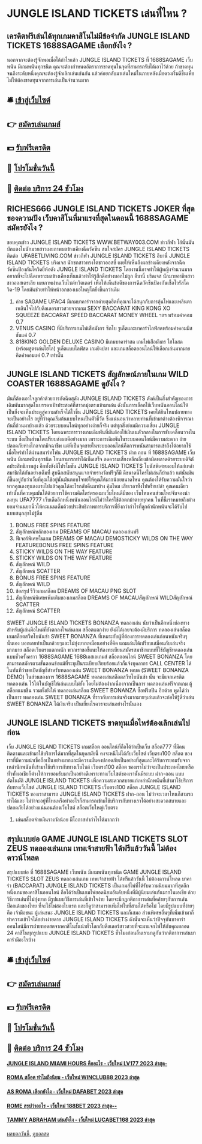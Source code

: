 # JUNGLE ISLAND TICKETS เล่นที่ไหน ?
## เครดิตฟรีเล่นได้ทุกเกมคาสิโนไม่มีข้อจำกัด JUNGLE ISLAND TICKETS 1688SAGAME เลือกยังไง ?
นอกจากจะต้องรู้จักพอเมื่อได้กำไรแล้ว JUNGLE ISLAND TICKETS ที่ 1688SAGAME เว็บพนัน มีเกมพนันทุกชนิด คุณจะต้องกำหนดอัตราการขาดทุนในจุดที่สามารถรับได้เอาไว้ด้วย ถ้าขาดทุนจนถึงระดับหนึ่งคุณจะต้องรู้จักเลิกเล่นเช่นกัน แล้วค่อยกลับมาเล่นใหม่ในภายหลังเมื่อดวงเริ่มดีขึ้นเพื่อไม่ให้ต้องขาดทุนจากการเล่นเป็นจำนวนมาก

## 🛎 [เข้าสู่เว็บไซต์](https://bit.ly/3SdLNi2)
## 👉 [สมัครเล่นเกมส์](https://bit.ly/3SdLNi2)
## 💵 [รับฟรีเครดิต](https://bit.ly/3dyRKHj)
## 👑 [โปรโมชั่นวันนี้](https://bit.ly/3dyRKHj)
## 📱 [ติดต่อ บริการ 24 ชัวโมง](https://bit.ly/3dyRKHj)

## RICHES666 JUNGLE ISLAND TICKETS JOKER ที่สุดของความปัง เว็บคาสิโนที่มาแรงที่สุดในตอนนี้ 1688SAGAME สมัครยังไง ?
ขอบคุณข่าว JUNGLE ISLAND TICKETS WWW.BETWAY003.COM
ข่าวกีฬา โอ้นั้นมันบักแตงโมนักมวยสาวเผยภาพผลข้างเคียงฉีดวัคซีน
สนใจสมัคร JUNGLE ISLAND TICKETS ติดต่อ  UFABETLIVING.COM
ข่าวกีฬา JUNGLE ISLAND TICKETS อีบานี่ JUNGLE ISLAND TICKETS บริดเจส นักชกสาวทรงโตชาวออสซี่ เผยให้เห็นถึงผลข้างเคียงหลังจากฉีควัคซีนป้องกันโควิดยี่ห้อดัง JUNGLE ISLAND TICKETS โดยงานนี้อาจทำให้ผู้หญิงจำนวนมากอยากที่จะไปฉีดเพราะผลข้างเคียงเห็นแล้วทำให้รู้สึกดีอย่างบอกไม่ถูก
อีบานี่ บริดเจส นักมวยอาชีพสาวชาวออสเตรเลีย เผยภาพผ่านเว็บไซต์ทวิตเตอร์ เพื่อให้เห็นข้อดีของการฉีดวัคซีนป้องกันเชื้อไวรัสโควิด-19 โดยมันช่วยทำให้หน้าอกของเธอใหญ่โตยิ่งขึ้นกว่าเดิม
1. ค่าย SAGAME UFAC4 มีเกมบาคาร่าจากค่ายสุดฮิตที่คุณจะได้สนุกกับการลุ้นไพ่และเพลินตาเพลินใจไปกับดีลเลอรสาวสวยจากเกม SEXY BACCARAT KING KONG XO SQUEEZE BACCARAT SPEED BACCARAT MONEY WHEEL ฯลฯ พร้อมค่าคอม 0.7
2. VENUS CASINO ที่มีบริการเกมไพ่เสือมังกร ซิกโบ รูเล็ตและบาคาร่าไลฟ์สดพร้อมค่าคอมมิสชันแค่ 0.7
3. 818KING GOLDEN DELUXE CASINO มีเกมบาคาร่าสด เกมไพ่เสือมังกร ไฮโลสด (พร้อมสูตรเล่นไฮโล) รูเล็ตแบบไลฟ์สด เกมยิงปลา และเกมสล็อตออนไลน์ให้เลือกเล่นมากมาย คิดค่าคอมแค่ 0.7 เท่านั้น

## JUNGLE ISLAND TICKETS สัญลักษณ์ภายในเกม WILD COASTER 1688SAGAME ดูยังไง ?
มันก็ต้องเอาใจลูกค้าด้วยการอัดฉีดสุดัง JUNGLE ISLAND TICKETS ตังค์เป็นสิ่งสำคัญของการเดิมพันมากสุดในบรรดาเป้าประสงค์ที่สาวกมุ่งตรงเข้ามาเล่น ดังนั้นการเลือกใช้เว็บพนันออนไลน์ให้เป็นยิ่งจะเห็นประตูสู่ความสำเร็จได้ไวขึ้น JUNGLE ISLAND TICKETS เคยได้ยินไหมปลายทางจะเป็นอย่างไร อยู่ที่ว่าคุณเริ่มต้นแบบไหนเป็นตัวชี้วัด ซึ่งแน่นอนว่าหลายท่านที่เข้ามาต่างต้องพิจารณากันถี่ถ้วนมาบ้างแล้ว ด้วยระบบอนไลน์ทุกอย่างง่ายก็จริง แต่ทุกสิ่งย่อมมีความเสี่ยง JUNGLE ISLAND TICKETS โดยเฉพาะการวางเกมเดิมพันที่มันต้องใช้เงินเนตัวกลางในการขับเคลื่อนวางในระบบ ซึ่งเป็นส่วนไดเปรียบส่งผลดีอย่างมาก เพราะการเดิมพันในระบบออนไลน์มีความสะดวก ง่าย ปลอดภัยห่างไกลจากมิจฉาชีพ แต่ที่เป็นจุดขายในระบบออนไลน์คือการพนันสามารถเข้าถึงได้อยากใช้เมื่อไหร่ทำได้ผ่านสมาร์ทโฟน JUNGLE ISLAND TICKETS ฝาก ถอน ที่ 1688SAGAME เว็บพนัน มีเกมพนันทุกชนิด โอนสามารถทำได้เบ็ดเสร็จ ลดความเสี่ยงหลีกเลี่ยงข้อผิดพลาดด้วยระบบดิจิตัลประสิทธิภาพสูง อีกทั้งยังมีโปรโมชัน JUNGLE ISLAND TICKETS โบนัสพิเศษมอบให้แก่เหล่าสมาชิกได้กันอย่างเต็มที่ สูบฉีกสนับสนุนแจกจ่ายรางวัลฟรีๆก็มี ดีขนาดนี้ใครไม่เล่นก็บ้าแล้ว แต่นั่นมันก็ขึ้นอยู่กับว่าเว็บที่คุณใช้อยู่นั้นมันตอบโจทย์ให้คุณได้มากน้อยขนาดไหน คุณต้องได้รับความมั่นใจว่าหากคุณลงทุนลงแรงไปแล้วคุณได้อะไรกลับคืนมาบ้าง คุ้มไหม เสียเวลาทิ้งไปหรือเปล่า คุณคนเดียวเท่านั้นที่ควบคุมมันได้ด้วยการใช้ความคิดไตร่ตรองมาเว็บไหนดีมีของ เว็บไหนคนส่วนใหย่จับจองน่าลงทุน UFA7777 เว็บเด็ดอีกหนึ่งพนันออนไลน์ไม่ว่าใครใช้ต้อตกม้าตายทุกคน ในที่นี้เราหมายถึงต่างยอมจำนนยกนิ้วให้คะแนนเต็มด้วยประสิทธิภาพการบริการที่ยิ่งกว่ากำไรที่ลูกค้านักพนันจะได้รับไปแบบสนุกสุขไม่รู้ลืม
1. BONUS FREE SPINS FEATURE
2. สัญลักษณ์หลักของเกม DREAMS OF MACAU ทดลองเล่นฟรี
3. ฟีเจอร์พิเศษในเกม DREAMS OF MACAU DEMOSTICKY WILDS ON THE WAY FEATUREBONUS FREE SPINS FEATURE
4. STICKY WILDS ON THE WAY FEATURE
5. STICKY WILDS ON THE WAY FEATURE
6. สัญลักษณ์ WILD
7. สัญลักษณ์ SCATTER
8. BONUS FREE SPINS FEATURE
9. สัญลักษณ์ WILD
10. ข้อสรุป รีวิวเกมสล็อต DREAMS OF MACAU PNG SLOT
11. สัญลักษณ์พิเศษเพิ่มเติมของเกมสล็อต DREAMS OF MACAUสัญลักษณ์ WILDสัญลักษณ์ SCATTER
12. สัญลักษณ์ SCATTER

SWEET JUNGLE ISLAND TICKETS BONANZA ทดลองเล่น นับว่าเป็นอีกหนึ่งช่องทางสำหรับผู้เล่นมือใหม่ที่ยังตกลงใจเล่นเกม สล็อตแตกง่าย ยังมิได้เลยจะต้องมีบริการ ทดลองเล่นสล็อต เกมสล็อตสวีทโบนันซ่า SWEET BONANZA ที่เหมาะกับผู้ที่ต้องการทดลองเล่นก่อนพนันจริงๆนั่นเอง บอกเลยทำเป็นกล้วยๆและไม่ยุ่งยากเหมือนอย่างที่คิด แถมเล่นได้เปรียบเสมือนกับเล่นจริงมากมาย สล็อตเว็บตรงแตกหนัก พวกเราขอชี้แนะให้ลงทะเบียนสมัครสมาชิกแบบที่ใช้บัญชีทดลองเล่นแบบชั่วครั้งคราว 1688SAGAME 1688เอสเอเกมส์ สล็อตออนไลน์ SWEET BONANZA โดยสามารถสมัครตามขั้นตอนข้อแม้ที่ระบุเป็นระเบียบเรียบร้อยแล้วก็แจ้งบุคลากร CALL CENTER ได้ในทันทีว่าขอเปิดบัญชีสำหรับทดลองเล่น SWEET BONANZA เดบด (SWEET BONANZA DEMO) ในส่วนของการ 1688SAGAME ทดลองเล่นสล็อตสวีทโบนันซ่า นั้น จะมีแจกเครดิต ทดลองเล่น ไว้ให้ในบัญชีให้เล่นแบบไม่ยั้ง โดยไม่ต้องฝากเนื่องจากเป็นการ ทดลองเล่นฟรีจากเกม ตู้สล็อตแมชชีน รวมทั้งยังให้ ทดลองเล่นสล็อต SWEET BONANZA ซื้อฟรีสปิน อีกด้วย พูดได้ว่าเป็นการ ทดลองเล่น SWEET BONANZA ที่ราวกับการเล่นจริงมากมายๆเล่นแล้วจะก่อให้รู้ดีว่าเล่น SWEET BONANZA ได้เงินจริง เป็นเยี่ยงไรควรจะเล่นอย่างไรนั่นเอง

## JUNGLE ISLAND TICKETS ขาดทุนเมื่อไหร่ต้องเลิกเล่นไปก่อน
เว็บ JUNGLE ISLAND TICKETS เกมสล็อต ออนไลน์ที่ถือได้ว่าเป็นเว็บ สล็อต777 ที่มีคนติดตามและเข้ามาใช้บริการได้มากที่สุดในยุคสมัยนี้ คงจะหนีไม่ได้กับเว็บไซต์ เว็บตรง100 สล็อต ของเราที่มีความน่าเชื่อถือเป็นอย่างมากและมีความมั่นคงปลอดภัยเป็นอย่างที่สุดและได้รับการยอมรับจากเหล่านักพนันที่เข้ามาใช้บริการกับทางเว็บไซต์ เว็บตรง100 สล็อต ของเราไม่ว่าจะเป็นประเทศไทยหรือทั่วทั้งเอเชียก็ต่างให้การยอมรับมาเป็นอย่างดีเพราะทางเว็บไซต์ของเรานั้นมีระบบ ฝาก-ถอน แบบอัตโนมัติ JUNGLE ISLAND TICKETS เพื่อความสะดวกสบายแก่เหล่านักพนันที่เข้ามาใช้บริการกับทางเว็บไซต์ JUNGLE ISLAND TICKETS เว็บตรง100 สล็อต JUNGLE ISLAND TICKETS ของเราสามารถ JUNGLE ISLAND TICKETS ฝาก-ถอน ไม่ว่าจะเวลาไหนก็สามรถทำได้และ ไม่ว่าจะอยู่ที่ไหนหรือทำอะไรก็สามารถเข้ามใช้บริการกับทางเราได้อย่างสะดวกสบายและปลอดภัยได้อย่างแน่นอนต้องเว็บไซต์ สล็อตเว็บใหญ่เว็บตรง
1. เล่นสล็อตจ่ายเงินรางวัลน้อย มีโอกาสทำกำไรได้มากกว่า

## สรุปแบบย่อ GAME JUNGLE ISLAND TICKETS SLOT ZEUS ทดลองเล่นเกม เทพเจ้าสายฟ้า ได้ฟรีแล้ววันนี้ ไม่ต้องดาวน์โหลด
สรุปแบบย่อ ที่ 1688SAGAME เว็บพนัน มีเกมพนันทุกชนิด GAME JUNGLE ISLAND TICKETS SLOT ZEUS ทดลองเล่นเกม เทพเจ้าสายฟ้า ได้ฟรีแล้ววันนี้ ไม่ต้องดาวน์โหลด บาคาร่า (BACCARAT) JUNGLE ISLAND TICKETS เป็นเกมส์ไพ่ที่ได้รับความนิยมมากที่สุดอีกหนึ่งเกมของคาสิโนออนไลน์ ถือได้ว่าเป็นเกมไพ่ยอดนิยมอันดับหนึ่งที่มีผู้นิยมเล่นกันมากในเอเชีย ด้วยวิธีการเล่นที่ไม่ยุ่งยาก มีรูปแบบวิธีการเล่นที่เข้าใจง่าย โดยจะมีกฏกติกาการเล่นที่คล้ายๆกับการเล่น ป๊อกเด้งของไทย ที่จะใช้ไพ่สองใบแรก และก็ดูว่าสามารถเพิ่มไพ่ใบที่สามได้หรือไม่ โดยมีรูปแบบที่ง่ายๆคือ เจ้ามือชนะ ผู้เล่นชนะ JUNGLE ISLAND TICKETS และก็เสมอ ส่วนพิเศษอื่นๆที่เพิ่มเข้ามาก็ทำความเข้าใจได้อย่างง่ายดาย JUNGLE ISLAND TICKETS ดังนั้นจะเห็นว่าปัจจุบันบาคาร่าออนไลน์มีการถ่ายทอดสดจากคาสิโนชั้นนำทั่วโลกกับดีลเลอร์สาวสวยที่จะมาแจกไพ่ให้กับคุณตลอด 24 คาสิโนทุกรูปแบบ JUNGLE ISLAND TICKETS ชั่วโมงก่อนอื่นเรามาดูกันว่ากติกาการเล่นบาคาร่ามีอะไรบ้าง

## 🛎 [เข้าสู่เว็บไซต์](https://bit.ly/3SdLNi2)
## 👉 [สมัครเล่นเกมส์](https://bit.ly/3SdLNi2)
## 💵 [รับฟรีเครดิต](https://bit.ly/3dyRKHj)
## 👑 [โปรโมชั่นวันนี้](https://bit.ly/3dyRKHj)
## 📱 [ติดต่อ บริการ 24 ชัวโมง](https://bit.ly/3dyRKHj)

#### [JUNGLE ISLAND MIAMI HOURS คืออะไร - เว็บใหม่ LV177 2023 ล่าสุด-](https://atom.io/themes/jungle%20island%20miami%20hours%20คืออะไร%20-%20เว็บใหม่%20lv177%202023%20ล่าสุด-)
#### [ROMA สล็อต ทำไมถึงนิยม - เว็บใหม่ WINCLUB88 2023 ล่าสุด](https://atom.io/themes/roma%20สล็อต%20ทำไมถึงนิยม%20-%20เว็บใหม่%20winclub88%202023%20ล่าสุด)
#### [AS ROMA เลือกยังไง - เว็บใหม่ DAFABET 2023 ล่าสุด](https://atom.io/themes/as%20roma%20เลือกยังไง%20-%20เว็บใหม่%20dafabet%202023%20ล่าสุด)
#### [ROME สรุปว่าอะไร - เว็บใหม่ 188BET 2023 ล่าสุด--](https://atom.io/themes/rome%20สรุปว่าอะไร%20-%20เว็บใหม่%20188bet%202023%20ล่าสุด--)
#### [TAMMY ABRAHAM เล่นยังไง - เว็บใหม่ LUCABET168 2023 ล่าสุด](https://atom.io/themes/tammy%20abraham%20เล่นยังไง%20-%20เว็บใหม่%20lucabet168%202023%20ล่าสุด)

[ผลบอลวันนี้](https://siamsport.tv "ผลบอลวันนี้"), [ดูบอลสด](https://siamsport.tv/ดูบอลสด "ดูบอลสด")